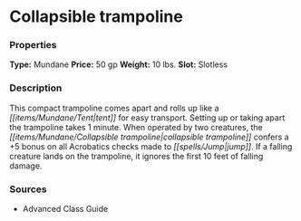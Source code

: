﻿---
Title: "Collapsible trampoline"
Type: "Mundane"
Price: "50 gp"
Weight: "10 lbs."
Slot: "Slotless"
Description: |
  "This compact trampoline comes apart and rolls up like a tent for easy transport. Setting up or taking apart the trampoline takes 1 minute. When operated by two creatures, the collapsible trampoline confers a +5 bonus on all Acrobatics checks made to jump. If a falling creature lands on the trampoline, it ignores the first 10 feet of falling damage."
Sources: "['Advanced Class Guide']"
---

# Collapsible trampoline

### Properties

**Type:** Mundane **Price:** 50 gp **Weight:** 10 lbs. **Slot:** Slotless

### Description

This compact trampoline comes apart and rolls up like a _[[items/Mundane/Tent|tent]]_ for easy transport. Setting up or taking apart the trampoline takes 1 minute. When operated by two creatures, the _[[items/Mundane/Collapsible trampoline|collapsible trampoline]]_ confers a +5 bonus on all Acrobatics checks made to _[[spells/Jump|jump]]_. If a falling creature lands on the trampoline, it ignores the first 10 feet of falling damage.

### Sources

* Advanced Class Guide